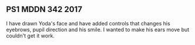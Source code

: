 ## PS1 MDDN 342 2017

I have drawn Yoda's face and have added controls that changes his eyebrows, pupil direction and his smile. 
I wanted to make his ears move but couldn't get it work. 